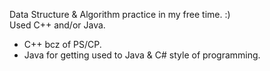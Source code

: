 Data Structure & Algorithm practice in my free time. :)  
Used C++ and/or Java.
- C++ bcz of PS/CP.
- Java for getting used to Java & C# style of programming.
